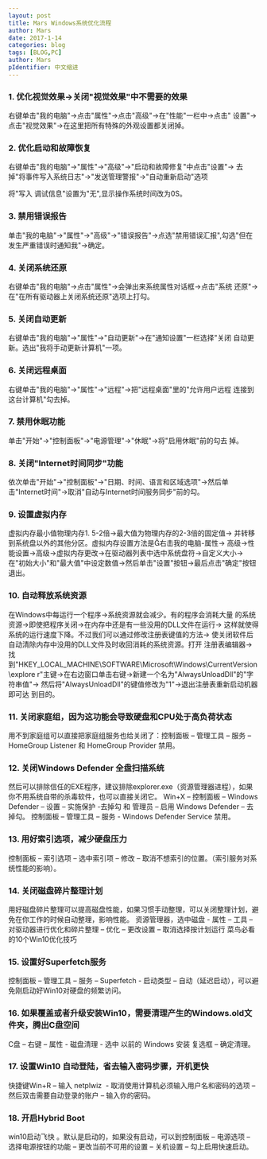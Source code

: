 ```yaml
---
layout: post
title: Mars Windows系统优化流程
author: Mars
date: 2017-1-14
categories: blog
tags: [BLOG,PC]
author: Mars
pIdentifier: 中文缩进
---
```


### 1. 优化视觉效果&rarr;关闭"视觉效果"中不需要的效果
右键单击"我的电脑"&rarr;点击"属性"&rarr;点击"高级"&rarr;在"性能"一栏中&rarr;点击"
设置"&rarr;点击"视觉效果"&rarr;在这里把所有特殊的外观设置都关闭掉。

### 2. 优化启动和故障恢复
右键单击"我的电脑"&rarr;"属性"&rarr;"高级"&rarr;"启动和故障修复"中点击"设置"&rarr;
去掉"将事件写入系统日志"&rarr;"发送管理警报"&rarr;"自动重新启动"选项

将"写入
调试信息"设置为"无",显示操作系统时间改为0S。

### 3. 禁用错误报告
单击"我的电脑"&rarr;"属性"&rarr;"高级"&rarr;"错误报告"&rarr;点选"禁用错误汇报",勾选"但在发生严重错误时通知我"&rarr;确定。 

### 4. 关闭系统还原
右键单击"我的电脑"&rarr;点击"属性"&rarr;会弹出来系统属性对话框&rarr;点击"系统
还原"&rarr;在"在所有驱动器上关闭系统还原"选项上打勾。 

### 5. 关闭自动更新 
右键单击"我的电脑"&rarr;"属性"&rarr;"自动更新"&rarr;在"通知设置"一栏选择"关闭
自动更新。选出"我将手动更新计算机"一项。

### 6. 关闭远程桌面 
右键单击"我的电脑"&rarr;"属性"&rarr;"远程"&rarr;把"远程桌面"里的"允许用户远程
连接到这台计算机"勾去掉。

### 7. 禁用休眠功能
单击"开始"&rarr;"控制面板"&rarr;"电源管理"&rarr;"休眠"&rarr;将"启用休眠"前的勾去
掉。

### 8. 关闭"Internet时间同步"功能
依次单击"开始"&rarr;"控制面板"&rarr;"日期、时间、语言和区域选项"&rarr;然后单
击"Internet时间"&rarr;取消"自动与Internet时间服务同步"前的勾。

### 9. 设置虚拟内存
虚拟内存最小值物理内存1. 5-2倍&rarr;最大值为物理内存的2-3倍的固定值&rarr;
并转移到系统盘以外的其他分区。虚拟内存设置方法是右击我的电脑-属性&rarr;
高级&rarr;性能设置&rarr;高级&rarr;虚拟内存更改&rarr;在驱动器列表中选中系统盘符&rarr;自定义大小&rarr;在"初始大小"和"最大值"中设定数值&rarr;然后单击"设置"按钮&rarr;最后点击"确定"按钮退出。

### 10. 自动释放系统资源
在Windows中每运行一个程序&rarr;系统资源就会减少。有的程序会消耗大量
的系统资源&rarr;即使把程序关闭&rarr;在内存中还是有一些没用的DLL文件在运行&rarr;
这样就使得系统的运行速度下降。不过我们可以通过修改注册表键值的方法&rarr;
使关闭软件后自动清除内存中没用的DLL文件及时收回消耗的系统资源。打开
注册表编辑器&rarr;找到"HKEY_LOCAL_MACHINE\SOFTWARE\Microsoft\Windows\CurrentVersion\explore
r"主键&rarr;在右边窗口单击右键&rarr;新建一个名为"AlwaysUnloadDll"的"字符串值"&rarr;
然后将"AlwaysUnloadDll"的键值修改为"1"&rarr;退出注册表重新启动机器即可达
到目的。

### 11. 关闭家庭组，因为这功能会导致硬盘和CPU处于高负荷状态
用不到家庭组可以直接把家庭组服务也给关闭了：控制面板 – 管理工具 – 服务 – HomeGroup Listener 和 HomeGroup Provider 禁用。

### 12. 关闭Windows Defender 全盘扫描系统
然后可以排除信任的EXE程序，建议排除explorer.exe（资源管理器进程），如果你不用系统自带的杀毒软件，也可以直接关闭它。
Win+X – 控制面板 – Windows Defender – 设置 – 实施保护 -去掉勾 和 管理员 – 启用 Windows Defender – 去掉勾。
控制面板 – 管理工具 – 服务 - Windows Defender Service 禁用。

### 13. 用好索引选项，减少硬盘压力
控制面板 – 索引选项 – 选中索引项 – 修改 – 取消不想索引的位置。（索引服务对系统性能的影响）。


### 14. 关闭磁盘碎片整理计划
用好磁盘碎片整理可以提高磁盘性能，如果习惯手动整理，可以关闭整理计划，避免在你工作的时候自动整理，影响性能。
资源管理器，选中磁盘 - 属性 – 工具 – 对驱动器进行优化和碎片整理 – 优化 – 更改设置 – 取消选择按计划运行
菜鸟必看的10个Win10优化技巧

### 15. 设置好Superfetch服务
控制面板 – 管理工具 – 服务 – Superfetch - 启动类型 – 自动（延迟启动），可以避免刚启动好Win10对硬盘的频繁访问。

### 16. 如果覆盖或者升级安装Win10，需要清理产生的Windows.old文件夹，腾出C盘空间
C盘 – 右键 – 属性 - 磁盘清理 - 选中 以前的 Windows 安装 复选框 – 确定清理。

### 17. 设置Win10 自动登陆，省去输入密码步骤，开机更快
快捷键Win+R – 输入 netplwiz&nbsp; - 取消使用计算机必须输入用户名和密码的选项 – 然后双击需要自动登录的账户 – 输入你的密码。

### 18. 开启Hybrid Boot
win10启动飞快 。默认是启动的，如果没有启动，可以到控制面板 – 电源选项 – 选择电源按钮的功能 – 更改当前不可用的设置 – 关机设置 – 勾上启用快速启动。


